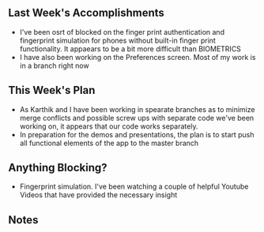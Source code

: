 ## Last Week's Accomplishments

- I've been osrt of blocked on the finger print authentication and fingerprint simulation for phones without built-in finger print functionality. It appaears to be a bit more difficult than BIOMETRICS
- I have also been working on the Preferences screen. Most of my work is in a branch right now

## This Week's Plan

- As Karthik and I have been working in spearate branches as to minimize merge conflicts and possible screw ups with separate code we've been working on, it appears that our code works separately.
- In preparation for the demos and presentations, the plan is to start push all functional elements of the app to the master branch

## Anything Blocking?

- Fingerprint simulation. I've been watching a couple of helpful Youtube Videos that have provided the necessary insight


## Notes
